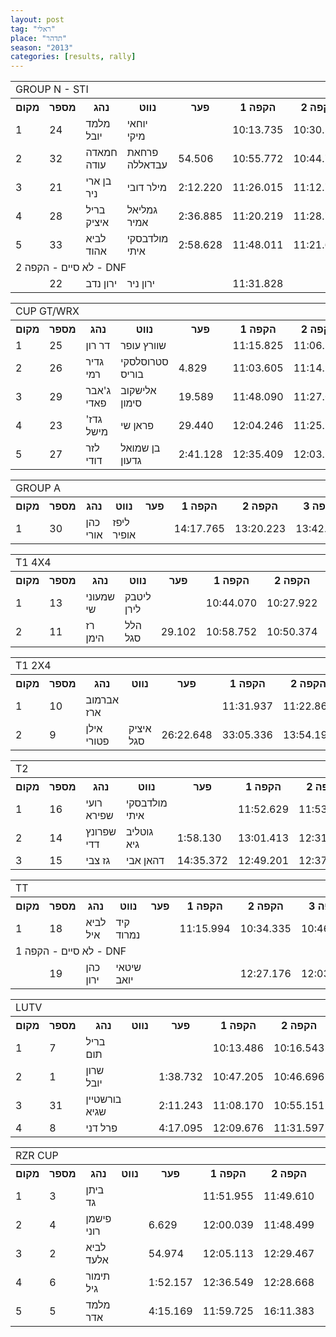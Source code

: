 ```yaml
---
layout: post
tag: "ראלי"
place: "תדהר"
season: "2013"
categories: [results, rally]
---
```

<table class="line_color">
<tr>
    <td colspan="99" class="title_font">GROUP N - STI</td>
</tr>
<tr class="rnkh_bkcolor">
    <th class="rnkh_font">מקום</th>
    <th class="rnkh_font">מספר</th>
    <th class="rnkh_font">נהג</th>
    <th class="rnkh_font">נווט</th>
    <th class="rnkh_font">פער</th>
    <th class="rnkh_font">הקפה 1</th>
    <th class="rnkh_font">הקפה 2</th>
    <th class="rnkh_font">הקפה 3</th>
    <th class="rnkh_font">עונשין</th>
    <th class="rnkh_font">זמן</th>
</tr>
<tr class="rnk_bkcolor">
    <td class="rnk_font">1</td>
    <td class="rnk_font">24</td>
    <td class="rnk_font">מלמד יובל</td>
    <td class="rnk_font">יוחאי מיקי</td>
    <td class="rnk_font"></td>
    <td class="rnk_font">10:13.735</td>
    <td class="rnk_font">10:30.503</td>
    <td class="rnk_font">10:43.212</td>
    <td class="rnk_font"></td>
    <td class="rnk_font">31:27.450</td>
</tr>
<tr class="rnk_bkcolor">
    <td class="rnk_font">2</td>
    <td class="rnk_font">32</td>
    <td class="rnk_font">חמאדה עודה</td>
    <td class="rnk_font">פרחאת עבדאללה</td>
    <td class="rnk_font">54.506</td>
    <td class="rnk_font">10:55.772</td>
    <td class="rnk_font">10:44.765</td>
    <td class="rnk_font">10:41.419</td>
    <td class="rnk_font"></td>
    <td class="rnk_font">32:21.956</td>
</tr>
<tr class="rnk_bkcolor">
    <td class="rnk_font">3</td>
    <td class="rnk_font">21</td>
    <td class="rnk_font">בן ארי ניר</td>
    <td class="rnk_font">מילר דובי</td>
    <td class="rnk_font">2:12.220</td>
    <td class="rnk_font">11:26.015</td>
    <td class="rnk_font">11:12.703</td>
    <td class="rnk_font">11:00.952</td>
    <td class="rnk_font"></td>
    <td class="rnk_font">33:39.670</td>
</tr>
<tr class="rnk_bkcolor">
    <td class="rnk_font">4</td>
    <td class="rnk_font">28</td>
    <td class="rnk_font">בריל איציק</td>
    <td class="rnk_font">גמליאל אמיר</td>
    <td class="rnk_font">2:36.885</td>
    <td class="rnk_font">11:20.219</td>
    <td class="rnk_font">11:28.725</td>
    <td class="rnk_font">11:05.391</td>
    <td class="rnk_font">10.000</td>
    <td class="rnk_font">34:04.335</td>
</tr>
<tr class="rnk_bkcolor">
    <td class="rnk_font">5</td>
    <td class="rnk_font">33</td>
    <td class="rnk_font">לביא אהוד</td>
    <td class="rnk_font">מולדבסקי איתי</td>
    <td class="rnk_font">2:58.628</td>
    <td class="rnk_font">11:48.011</td>
    <td class="rnk_font">11:21.658</td>
    <td class="rnk_font">11:16.409</td>
    <td class="rnk_font"></td>
    <td class="rnk_font">34:26.078</td>
</tr>
<tr>
    <td colspan="99" class="subtitle_font">לא סיים - הקפה 2 - DNF</td>
</tr>
<tr class="rnk_bkcolor">
    <td class="rnk_font"></td>
    <td class="rnk_font">22</td>
    <td class="rnk_font">ירון נדב</td>
    <td class="rnk_font">ירון ניר</td>
    <td class="rnk_font"></td>
    <td class="rnk_font">11:31.828</td>
    <td class="rnk_font"></td>
    <td class="rnk_font"></td>
    <td class="rnk_font"></td>
    <td class="rnk_font"></td>
</tr>
</table>
<table class="line_color">
<tr>
    <td colspan="99" class="title_font">CUP GT/WRX</td>
</tr>
<tr class="rnkh_bkcolor">
    <th class="rnkh_font">מקום</th>
    <th class="rnkh_font">מספר</th>
    <th class="rnkh_font">נהג</th>
    <th class="rnkh_font">נווט</th>
    <th class="rnkh_font">פער</th>
    <th class="rnkh_font">הקפה 1</th>
    <th class="rnkh_font">הקפה 2</th>
    <th class="rnkh_font">הקפה 3</th>
    <th class="rnkh_font">עונשין</th>
    <th class="rnkh_font">זמן</th>
</tr>
<tr class="rnk_bkcolor">
    <td class="rnk_font">1</td>
    <td class="rnk_font">25</td>
    <td class="rnk_font">דר רון</td>
    <td class="rnk_font">שוורץ עופר</td>
    <td class="rnk_font"></td>
    <td class="rnk_font">11:15.825</td>
    <td class="rnk_font">11:06.838</td>
    <td class="rnk_font">11:36.821</td>
    <td class="rnk_font"></td>
    <td class="rnk_font">33:59.484</td>
</tr>
<tr class="rnk_bkcolor">
    <td class="rnk_font">2</td>
    <td class="rnk_font">26</td>
    <td class="rnk_font">גדיר רמי</td>
    <td class="rnk_font">סטרוסלסקי בוריס</td>
    <td class="rnk_font">4.829</td>
    <td class="rnk_font">11:03.605</td>
    <td class="rnk_font">11:14.940</td>
    <td class="rnk_font">10:30.768</td>
    <td class="rnk_font">1:15.000</td>
    <td class="rnk_font">34:04.313</td>
</tr>
<tr class="rnk_bkcolor">
    <td class="rnk_font">3</td>
    <td class="rnk_font">29</td>
    <td class="rnk_font">ג'אבר פאדי</td>
    <td class="rnk_font">אלישקוב סימון</td>
    <td class="rnk_font">19.589</td>
    <td class="rnk_font">11:48.090</td>
    <td class="rnk_font">11:27.094</td>
    <td class="rnk_font">11:03.889</td>
    <td class="rnk_font"></td>
    <td class="rnk_font">34:19.073</td>
</tr>
<tr class="rnk_bkcolor">
    <td class="rnk_font">4</td>
    <td class="rnk_font">23</td>
    <td class="rnk_font">גדז' מישל</td>
    <td class="rnk_font">פראן שי</td>
    <td class="rnk_font">29.440</td>
    <td class="rnk_font">12:04.246</td>
    <td class="rnk_font">11:25.953</td>
    <td class="rnk_font">10:58.725</td>
    <td class="rnk_font"></td>
    <td class="rnk_font">34:28.924</td>
</tr>
<tr class="rnk_bkcolor">
    <td class="rnk_font">5</td>
    <td class="rnk_font">27</td>
    <td class="rnk_font">לזר דודי</td>
    <td class="rnk_font">בן שמואל גדעון</td>
    <td class="rnk_font">2:41.128</td>
    <td class="rnk_font">12:35.409</td>
    <td class="rnk_font">12:03.538</td>
    <td class="rnk_font">12:01.665</td>
    <td class="rnk_font"></td>
    <td class="rnk_font">36:40.612</td>
</tr>
</table>
<table class="line_color">
<tr>
    <td colspan="99" class="title_font">GROUP A</td>
</tr>
<tr class="rnkh_bkcolor">
    <th class="rnkh_font">מקום</th>
    <th class="rnkh_font">מספר</th>
    <th class="rnkh_font">נהג</th>
    <th class="rnkh_font">נווט</th>
    <th class="rnkh_font">פער</th>
    <th class="rnkh_font">הקפה 1</th>
    <th class="rnkh_font">הקפה 2</th>
    <th class="rnkh_font">הקפה 3</th>
    <th class="rnkh_font">עונשין</th>
    <th class="rnkh_font">זמן</th>
</tr>
<tr class="rnk_bkcolor">
    <td class="rnk_font">1</td>
    <td class="rnk_font">30</td>
    <td class="rnk_font">כהן אורי</td>
    <td class="rnk_font">ליפז אופיר</td>
    <td class="rnk_font"></td>
    <td class="rnk_font">14:17.765</td>
    <td class="rnk_font">13:20.223</td>
    <td class="rnk_font">13:42.983</td>
    <td class="rnk_font"></td>
    <td class="rnk_font">41:20.971</td>
</tr>
</table>
<table class="line_color">
<tr>
    <td colspan="99" class="title_font">T1 4X4</td>
</tr>
<tr class="rnkh_bkcolor">
    <th class="rnkh_font">מקום</th>
    <th class="rnkh_font">מספר</th>
    <th class="rnkh_font">נהג</th>
    <th class="rnkh_font">נווט</th>
    <th class="rnkh_font">פער</th>
    <th class="rnkh_font">הקפה 1</th>
    <th class="rnkh_font">הקפה 2</th>
    <th class="rnkh_font">הקפה 3</th>
    <th class="rnkh_font">עונשין</th>
    <th class="rnkh_font">זמן</th>
</tr>
<tr class="rnk_bkcolor">
    <td class="rnk_font">1</td>
    <td class="rnk_font">13</td>
    <td class="rnk_font">שמעוני שי</td>
    <td class="rnk_font">ליטבק לירן</td>
    <td class="rnk_font"></td>
    <td class="rnk_font">10:44.070</td>
    <td class="rnk_font">10:27.922</td>
    <td class="rnk_font">10:29.747</td>
    <td class="rnk_font">10.000</td>
    <td class="rnk_font">31:51.739</td>
</tr>
<tr class="rnk_bkcolor">
    <td class="rnk_font">2</td>
    <td class="rnk_font">11</td>
    <td class="rnk_font">רז הימן</td>
    <td class="rnk_font">הלל סגל</td>
    <td class="rnk_font">29.102</td>
    <td class="rnk_font">10:58.752</td>
    <td class="rnk_font">10:50.374</td>
    <td class="rnk_font">10:31.715</td>
    <td class="rnk_font"></td>
    <td class="rnk_font">32:20.841</td>
</tr>
</table>
<table class="line_color">
<tr>
    <td colspan="99" class="title_font">T1 2X4</td>
</tr>
<tr class="rnkh_bkcolor">
    <th class="rnkh_font">מקום</th>
    <th class="rnkh_font">מספר</th>
    <th class="rnkh_font">נהג</th>
    <th class="rnkh_font">נווט</th>
    <th class="rnkh_font">פער</th>
    <th class="rnkh_font">הקפה 1</th>
    <th class="rnkh_font">הקפה 2</th>
    <th class="rnkh_font">הקפה 3</th>
    <th class="rnkh_font">עונשין</th>
    <th class="rnkh_font">זמן</th>
</tr>
<tr class="rnk_bkcolor">
    <td class="rnk_font">1</td>
    <td class="rnk_font">10</td>
    <td class="rnk_font">אברמוב ארז</td>
    <td class="rnk_font"></td>
    <td class="rnk_font"></td>
    <td class="rnk_font">11:31.937</td>
    <td class="rnk_font">11:22.869</td>
    <td class="rnk_font">11:10.458</td>
    <td class="rnk_font"></td>
    <td class="rnk_font">34:05.264</td>
</tr>
<tr class="rnk_bkcolor">
    <td class="rnk_font">2</td>
    <td class="rnk_font">9</td>
    <td class="rnk_font">אילן פטורי</td>
    <td class="rnk_font">איציק סגל</td>
    <td class="rnk_font">26:22.648</td>
    <td class="rnk_font">33:05.336</td>
    <td class="rnk_font">13:54.191</td>
    <td class="rnk_font">13:28.385</td>
    <td class="rnk_font"></td>
    <td class="rnk_font">01:00:27.912</td>
</tr>
</table>
<table class="line_color">
<tr>
    <td colspan="99" class="title_font">T2</td>
</tr>
<tr class="rnkh_bkcolor">
    <th class="rnkh_font">מקום</th>
    <th class="rnkh_font">מספר</th>
    <th class="rnkh_font">נהג</th>
    <th class="rnkh_font">נווט</th>
    <th class="rnkh_font">פער</th>
    <th class="rnkh_font">הקפה 1</th>
    <th class="rnkh_font">הקפה 2</th>
    <th class="rnkh_font">הקפה 3</th>
    <th class="rnkh_font">עונשין</th>
    <th class="rnkh_font">זמן</th>
</tr>
<tr class="rnk_bkcolor">
    <td class="rnk_font">1</td>
    <td class="rnk_font">16</td>
    <td class="rnk_font">רועי שפירא</td>
    <td class="rnk_font">מולדבסקי איתי</td>
    <td class="rnk_font"></td>
    <td class="rnk_font">11:52.629</td>
    <td class="rnk_font">11:53.673</td>
    <td class="rnk_font">12:12.959</td>
    <td class="rnk_font"></td>
    <td class="rnk_font">35:59.261</td>
</tr>
<tr class="rnk_bkcolor">
    <td class="rnk_font">2</td>
    <td class="rnk_font">14</td>
    <td class="rnk_font">שפרונץ דדי</td>
    <td class="rnk_font">גוטליב גיא</td>
    <td class="rnk_font">1:58.130</td>
    <td class="rnk_font">13:01.413</td>
    <td class="rnk_font">12:31.203</td>
    <td class="rnk_font">12:24.775</td>
    <td class="rnk_font"></td>
    <td class="rnk_font">37:57.391</td>
</tr>
<tr class="rnk_bkcolor">
    <td class="rnk_font">3</td>
    <td class="rnk_font">15</td>
    <td class="rnk_font">גז צבי</td>
    <td class="rnk_font">דהאן אבי</td>
    <td class="rnk_font">14:35.372</td>
    <td class="rnk_font">12:49.201</td>
    <td class="rnk_font">12:37.230</td>
    <td class="rnk_font">25:08.202</td>
    <td class="rnk_font"></td>
    <td class="rnk_font">50:34.633</td>
</tr>
</table>
<table class="line_color">
<tr>
    <td colspan="99" class="title_font">TT</td>
</tr>
<tr class="rnkh_bkcolor">
    <th class="rnkh_font">מקום</th>
    <th class="rnkh_font">מספר</th>
    <th class="rnkh_font">נהג</th>
    <th class="rnkh_font">נווט</th>
    <th class="rnkh_font">פער</th>
    <th class="rnkh_font">הקפה 1</th>
    <th class="rnkh_font">הקפה 2</th>
    <th class="rnkh_font">הקפה 3</th>
    <th class="rnkh_font">עונשין</th>
    <th class="rnkh_font">זמן</th>
</tr>
<tr class="rnk_bkcolor">
    <td class="rnk_font">1</td>
    <td class="rnk_font">18</td>
    <td class="rnk_font">לביא איל</td>
    <td class="rnk_font">קיד נמרוד</td>
    <td class="rnk_font"></td>
    <td class="rnk_font">11:15.994</td>
    <td class="rnk_font">10:34.335</td>
    <td class="rnk_font">10:46.924</td>
    <td class="rnk_font"></td>
    <td class="rnk_font">32:37.253</td>
</tr>
<tr>
    <td colspan="99" class="subtitle_font">לא סיים - הקפה 1 - DNF</td>
</tr>
<tr class="rnk_bkcolor">
    <td class="rnk_font"></td>
    <td class="rnk_font">19</td>
    <td class="rnk_font">כהן ירון</td>
    <td class="rnk_font">שיטאי יואב</td>
    <td class="rnk_font"></td>
    <td class="rnk_font"></td>
    <td class="rnk_font">12:27.176</td>
    <td class="rnk_font">12:03.885</td>
    <td class="rnk_font"></td>
    <td class="rnk_font"></td>
</tr>
</table>
<table class="line_color">
<tr>
    <td colspan="99" class="title_font">LUTV</td>
</tr>
<tr class="rnkh_bkcolor">
    <th class="rnkh_font">מקום</th>
    <th class="rnkh_font">מספר</th>
    <th class="rnkh_font">נהג</th>
    <th class="rnkh_font">נווט</th>
    <th class="rnkh_font">פער</th>
    <th class="rnkh_font">הקפה 1</th>
    <th class="rnkh_font">הקפה 2</th>
    <th class="rnkh_font">הקפה 3</th>
    <th class="rnkh_font">עונשין</th>
    <th class="rnkh_font">זמן</th>
</tr>
<tr class="rnk_bkcolor">
    <td class="rnk_font">1</td>
    <td class="rnk_font">7</td>
    <td class="rnk_font">בריל תום</td>
    <td class="rnk_font"></td>
    <td class="rnk_font"></td>
    <td class="rnk_font">10:13.486</td>
    <td class="rnk_font">10:16.543</td>
    <td class="rnk_font">10:15.247</td>
    <td class="rnk_font"></td>
    <td class="rnk_font">30:45.276</td>
</tr>
<tr class="rnk_bkcolor">
    <td class="rnk_font">2</td>
    <td class="rnk_font">1</td>
    <td class="rnk_font">שרון יובל</td>
    <td class="rnk_font"></td>
    <td class="rnk_font">1:38.732</td>
    <td class="rnk_font">10:47.205</td>
    <td class="rnk_font">10:46.696</td>
    <td class="rnk_font">10:50.107</td>
    <td class="rnk_font"></td>
    <td class="rnk_font">32:24.008</td>
</tr>
<tr class="rnk_bkcolor">
    <td class="rnk_font">3</td>
    <td class="rnk_font">31</td>
    <td class="rnk_font">בורשטיין שגיא</td>
    <td class="rnk_font"></td>
    <td class="rnk_font">2:11.243</td>
    <td class="rnk_font">11:08.170</td>
    <td class="rnk_font">10:55.151</td>
    <td class="rnk_font">10:53.198</td>
    <td class="rnk_font"></td>
    <td class="rnk_font">32:56.519</td>
</tr>
<tr class="rnk_bkcolor">
    <td class="rnk_font">4</td>
    <td class="rnk_font">8</td>
    <td class="rnk_font">פרל דני</td>
    <td class="rnk_font"></td>
    <td class="rnk_font">4:17.095</td>
    <td class="rnk_font">12:09.676</td>
    <td class="rnk_font">11:31.597</td>
    <td class="rnk_font">11:21.098</td>
    <td class="rnk_font"></td>
    <td class="rnk_font">35:02.371</td>
</tr>
</table>
<table class="line_color">
<tr>
    <td colspan="99" class="title_font">RZR CUP</td>
</tr>
<tr class="rnkh_bkcolor">
    <th class="rnkh_font">מקום</th>
    <th class="rnkh_font">מספר</th>
    <th class="rnkh_font">נהג</th>
    <th class="rnkh_font">נווט</th>
    <th class="rnkh_font">פער</th>
    <th class="rnkh_font">הקפה 1</th>
    <th class="rnkh_font">הקפה 2</th>
    <th class="rnkh_font">הקפה 3</th>
    <th class="rnkh_font">עונשין</th>
    <th class="rnkh_font">זמן</th>
</tr>
<tr class="rnk_bkcolor">
    <td class="rnk_font">1</td>
    <td class="rnk_font">3</td>
    <td class="rnk_font">ביתן גד</td>
    <td class="rnk_font"></td>
    <td class="rnk_font"></td>
    <td class="rnk_font">11:51.955</td>
    <td class="rnk_font">11:49.610</td>
    <td class="rnk_font">11:44.590</td>
    <td class="rnk_font"></td>
    <td class="rnk_font">35:26.155</td>
</tr>
<tr class="rnk_bkcolor">
    <td class="rnk_font">2</td>
    <td class="rnk_font">4</td>
    <td class="rnk_font">פישמן רוני</td>
    <td class="rnk_font"></td>
    <td class="rnk_font">6.629</td>
    <td class="rnk_font">12:00.039</td>
    <td class="rnk_font">11:48.499</td>
    <td class="rnk_font">11:44.246</td>
    <td class="rnk_font"></td>
    <td class="rnk_font">35:32.784</td>
</tr>
<tr class="rnk_bkcolor">
    <td class="rnk_font">3</td>
    <td class="rnk_font">2</td>
    <td class="rnk_font">לביא אלעד</td>
    <td class="rnk_font"></td>
    <td class="rnk_font">54.974</td>
    <td class="rnk_font">12:05.113</td>
    <td class="rnk_font">12:29.467</td>
    <td class="rnk_font">11:46.549</td>
    <td class="rnk_font"></td>
    <td class="rnk_font">36:21.129</td>
</tr>
<tr class="rnk_bkcolor">
    <td class="rnk_font">4</td>
    <td class="rnk_font">6</td>
    <td class="rnk_font">תימור גיל</td>
    <td class="rnk_font"></td>
    <td class="rnk_font">1:52.157</td>
    <td class="rnk_font">12:36.549</td>
    <td class="rnk_font">12:28.668</td>
    <td class="rnk_font">12:13.095</td>
    <td class="rnk_font"></td>
    <td class="rnk_font">37:18.312</td>
</tr>
<tr class="rnk_bkcolor">
    <td class="rnk_font">5</td>
    <td class="rnk_font">5</td>
    <td class="rnk_font">מלמד אדר</td>
    <td class="rnk_font"></td>
    <td class="rnk_font">4:15.169</td>
    <td class="rnk_font">11:59.725</td>
    <td class="rnk_font">16:11.383</td>
    <td class="rnk_font">11:30.216</td>
    <td class="rnk_font"></td>
    <td class="rnk_font">39:41.324</td>
</tr>
</table>
